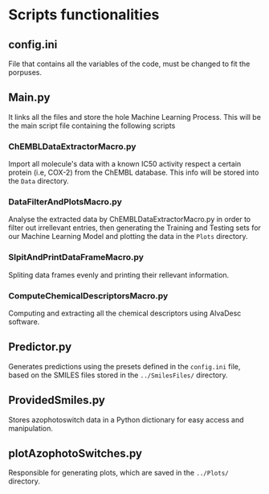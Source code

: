 # Scripts functionalities
## config.ini
File that contains all the variables of the code, must be changed to fit the porpuses.

## Main.py
It links all the files and store the hole Machine Learning Process. This will be the main script file containing the following scripts

### ChEMBLDataExtractorMacro.py
Import all molecule's data with a known IC50 activity respect a certain protein (i.e, COX-2) from the ChEMBL database. This info will be stored into the `Data` directory.

### DataFilterAndPlotsMacro.py
Analyse the extracted data by ChEMBLDataExtractorMacro.py in order to filter out irrellevant entries, then generating the Training and Testing sets for our Machine Learning Model and plotting the data in the `Plots` directory.

### SlpitAndPrintDataFrameMacro.py
Spliting data frames evenly and printing their rellevant information.

### ComputeChemicalDescriptorsMacro.py
Computing and extracting all the chemical descriptors using AlvaDesc software.

## Predictor.py
Generates predictions using the presets defined in the `config.ini` file, based on the SMILES files stored in the `../SmilesFiles/` directory.

## ProvidedSmiles.py
Stores azophotoswitch data in a Python dictionary for easy access and manipulation.

## plotAzophotoSwitches.py
Responsible for generating plots, which are saved in the `../Plots/` directory.
